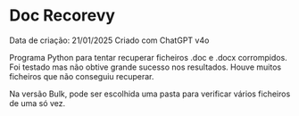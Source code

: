 # Doc Recorevy

Data de criação: 21/01/2025
Criado com ChatGPT v4o

Programa Python para tentar recuperar ficheiros .doc e .docx corrompidos.
Foi testado mas não obtive grande sucesso nos resultados. Houve muitos ficheiros que não conseguiu recuperar.

Na versão Bulk, pode ser escolhida uma pasta para verificar vários ficheiros de uma só vez.